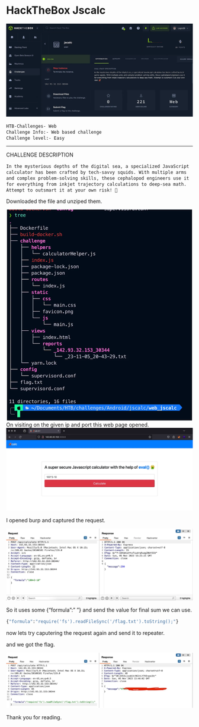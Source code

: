# HackTheBox Jscalc

<div style="text-align: center;">
  <img src="/assets/jscalc1.webp" alt="mannaully
" width="600">
</div>

```
HTB-Challenges- Web
Challenge Info:- Web based challenge 
Challenge level:- Easy
```

---

CHALLENGE DESCRIPTION

```
In the mysterious depths of the digital sea, a specialized JavaScript 
calculator has been crafted by tech-savvy squids. With multiple arms 
and complex problem-solving skills, these cephalopod engineers use it 
for everything from inkjet trajectory calculations to deep-sea math. 
Attempt to outsmart it at your own risk! 🦑
```

Downloaded the file and unziped them.

<div style="text-align: center;">
  <img src="/assets/jscalc2.webp" alt="mannaully
" width="500">
</div>
On visiting on the given ip and port this web page opened.

<div style="text-align: center;">
  <img src="/assets/jscalc3.webp" alt="mannaully
" width="550">
</div>

I opened burp and captured the request.

<div style="text-align: center;">
  <img src="/assets/jscalc4.webp" alt="mannaully
" width="550">
</div>

So it uses some {“formula”:” ”} and send the value for final sum we can use.

```bash
{"formula":"require('fs').readFileSync('/flag.txt').toString();"}
```

now lets try caputering the request again and send it to repeater.

and we got the flag.

<div style="text-align: center;">
  <img src="/assets/jscalc5.webp" alt="mannaully
" width="550">
</div>

Thank you for reading.

